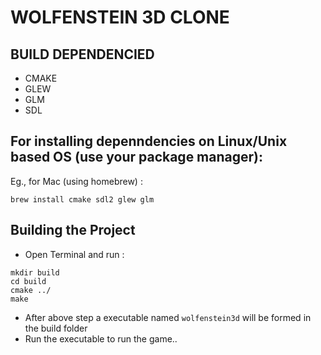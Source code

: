 # WOLFENSTEIN 3D CLONE

## BUILD DEPENDENCIED

- CMAKE
- GLEW
- GLM
- SDL

## For installing depenndencies on Linux/Unix based OS (use your package manager):

Eg., for Mac (using homebrew) :

```
brew install cmake sdl2 glew glm
```

## Building the Project

- Open Terminal and run :

```
mkdir build
cd build
cmake ../
make
```

- After above step a executable named `wolfenstein3d` will be formed in the build folder
- Run the executable to run the game..
